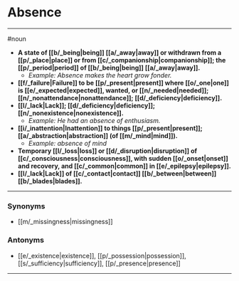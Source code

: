 # Absence
---
#noun
- **A state of [[b/_being|being]] [[a/_away|away]] or withdrawn from a [[p/_place|place]] or from [[c/_companionship|companionship]]; the [[p/_period|period]] of [[b/_being|being]] [[a/_away|away]].**
	- _Example: Absence makes the heart grow fonder._
- **[[f/_failure|Failure]] to be [[p/_present|present]] where [[o/_one|one]] is [[e/_expected|expected]], wanted, or [[n/_needed|needed]]; [[n/_nonattendance|nonattendance]]; [[d/_deficiency|deficiency]].**
- **[[l/_lack|Lack]]; [[d/_deficiency|deficiency]]; [[n/_nonexistence|nonexistence]].**
	- _Example: He had an absence of enthusiasm._
- **[[i/_inattention|Inattention]] to things [[p/_present|present]]; [[a/_abstraction|abstraction]] (of [[m/_mind|mind]]).**
	- _Example: absence of mind_
- **Temporary [[l/_loss|loss]] or [[d/_disruption|disruption]] of [[c/_consciousness|consciousness]], with sudden [[o/_onset|onset]] and recovery, and [[c/_common|common]] in [[e/_epilepsy|epilepsy]].**
- **[[l/_lack|Lack]] of [[c/_contact|contact]] [[b/_between|between]] [[b/_blades|blades]].**
---
### Synonyms
- [[m/_missingness|missingness]]
### Antonyms
- [[e/_existence|existence]], [[p/_possession|possession]], [[s/_sufficiency|sufficiency]], [[p/_presence|presence]]
---

